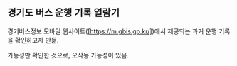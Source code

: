 
경기도 버스 운행 기록 열람기
----

경기버스정보 모바일 웹사이트([https://m.gbis.go.kr/])에서 제공되는 과거 운행 기록을 확인하고자 만듦.

가능성만 확인한 것으로, 오작동 가능성이 있음.
